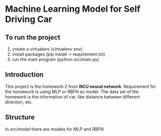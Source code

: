# Machine Learning Model for Self Driving Car

## To run the project

1. create a virtualenv (virtualenv env)
2. install packages (pip install -r requirement.txt)
3. run the main program (python src/main.py)

## Introduction

This project is the homework 2 from **NCU neural network**. Requirement for the homework is using MLP or RBFN as model.
The data set of the homework is the information of car, like distance between different direction, etc.

## Structure
In src/model there are models for MLP and RBFN
